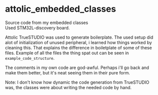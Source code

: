 # attolic_embedded_classes

Source code from my embedded classes  
Used STM32L-discovery board.

Attolic TrueSTUDIO was used to generate boilerplate. The used setup did alot of initialization of unused peripheral, i learned how things worked by cleaning this. That explains the difference in boiletplate of some of these files.
Example of all the files the thing spat out can be seen in `example_code_structure`.

The comments in my own code are god-awful. Perhaps i'll go back and make them better, but it's neat seeing them in their pure form.

Note: I don't know how dynamic the code generation from TrueSTUDIO was, the classes were about writing the needed code by hand.
